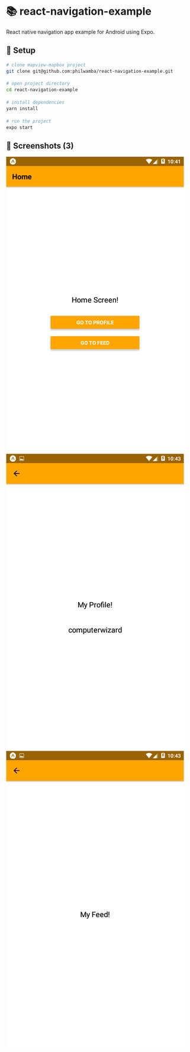 # :books: react-navigation-example

React native navigation app example for Android using Expo.

## :hammer: Setup

```bash
# clone mapview-mapbox project
git clone git@github.com:philwamba/react-navigation-example.git

# open project directory
cd react-navigation-example

# install dependencies
yarn install

# run the project
expo start
```

## :paperclip: Screenshots (3)

<img src="assets/screenshot1.png">
<img src="assets/screenshot2.png">
<img src="assets/screenshot3.png">